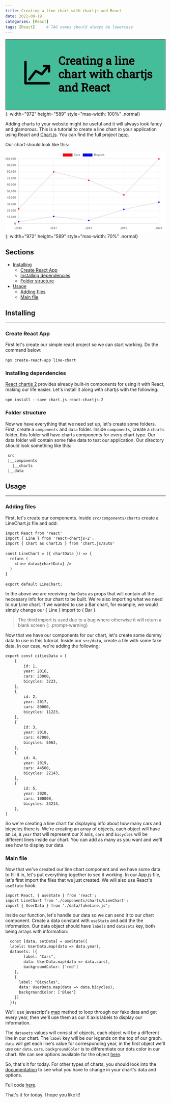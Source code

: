 ```yaml
---
title: Creating a line chart with chartjs and React
date: 2022-09-19 
categories: [React]
tags: [React]     # TAG names should always be lowercase
---
```


![Bg](/assets/posts/20220919/bg.png){: width="972" height="589" style="max-width: 100%" .normal}

Adding charts to your website might be useful and it will always look fancy and glamorous. This is a tutorial to create a line chart in your application using React and [Chart.js](https://www.chartjs.org/). You can find the full project [here](https://github.com/caickdias/blog-posts/tree/main/chartjs).

Our chart should look like this:

![Chart](/assets/posts/20220919/lineChart.png){: width="972" height="589" style="max-width: 70%" .normal}

## Sections

- [Installing](#installing)
    - [Create React App](#create-react-app)
    - [Installing dependencies](#installing-dependencies)
	- [Folder structure](#folder-structure)
- [Usage](#usage)
    - [Adding files](#adding-files)
    - [Main file](#main-file)


## Installing
---

### Create React App

First let's create our simple react project so we can start working. Do the command below:

`npx create-react-app line-chart`

### Installing dependencies

[React chartjs 2](https://react-chartjs-2.js.org/) provides already built-in components for using it with React, making our life easier. Let's install it along with chartjs with the following:

`npm install --save chart.js react-chartjs-2`

### Folder structure

Now we have everything that we need set up, let's create some folders. First, create a `components` and `data` folder. Inside `components`, create a `charts` folder, this folder will have charts components for every chart type. Our data folder will contain some fake data to test our application. Our directory should look something like this:

```
 src
 |__components
   |__charts
 |__data
 ```

## Usage
---

### Adding files

First, let's create our components. Inside `src/components/charts` create a LineChart.js file and add:

```
import React from 'react'
import { Line } from 'react-chartjs-2';
import { Chart as ChartJS } from 'chart.js/auto'

const LineChart = ({ chartData }) => {
  return (
    <Line data={chartData} />
  )
}

export default LineChart;
```

In the above we are receiving `charData` as props that will contain all the necessary info for our chart to be built. We're also importing what we need to our Line chart. If we wanted to use a Bar chart, for example, we would simply change our { Line } import to { Bar }.

> The third import is used due to a bug where otherwise it will return a blank screen
{: .prompt-warning}

Now that we have our components for our chart, let's create some dummy data to use in this tutorial. Inside our `src/data`, create a file with some fake data. In our case, we're adding the following:

```
export const citiesData = [
    {
        id: 1,
        year: 2016,
        cars: 23000,
        bicycles: 3223,
    },
    {
        id: 2,
        year: 2017,
        cars: 80000,
        bicycles: 11223,
    },
    {
        id: 3,
        year: 2018,
        cars: 67000,
        bicycles: 5063,
    },
    {
        id: 4,
        year: 2019,
        cars: 44500,
        bicycles: 22143,
    },
    {
        id: 5,
        year: 2020,
        cars: 100000,
        bicycles: 33213,
    },
]
```

So we're creating a line chart for displaying info about how many cars and bicycles there is. We're creating an array of objects, each object will have an `id`, a `year` that will represent our X axis, `cars` and `bicycles` will be different lines inside our chart. You can add as many as you want and we'll see how to display our data.

### Main file

Now that we've created our line chart component and we have some data to fill it in, let's put everything together to see it working. In our App.js file, let's first import the files that we just created. We will also use React's `useState` hook:

```
import React, { useState } from 'react';
import LineChart from './components/charts/LineChart';
import { UserData } from './data/fakeLine.js';
```

Inside our function, let's handle our data so we can send it to our chart component. Create a data constant with `useState` and add the the information. Our data object should have `labels` and `datasets` key, both being arrays with information:

```
  const [data, setData] = useState({
  labels: UserData.map(data => data.year),
  datasets: [{
        label: "Cars",
        data: UserData.map(data => data.cars),       
        backgroundColor: ['red']     
    },
    {
      label: "Bicycles",
      data: UserData.map(data => data.bicycles),       
      backgroundColor: ['Blue']     
    }]
  });
```

We'll use javascript's [map](https://developer.mozilla.org/en-US/docs/Web/JavaScript/Reference/Global_Objects/Map) method to loop through our fake data and get every year, then we'll use them as our X axis labels to display our information.

The `datasets` values will consist of objects, each object will be a different line in our chart. The `label` key will be our legends on the top of our graph. `data` will get each line's value for corresponding year, in the first object we'll use our `data.cars`. `backgroundColor` is to differentiate our dots color in our chart. We can see options available for the object [here](https://www.chartjs.org/docs/latest/charts/line.html).

So, that's it for today. For other types of charts, you should look into the [documentation](https://www.chartjs.org/docs/latest/charts/bar.html) to see what you have to change in your chart's data and options.

Full code [here](https://github.com/caickdias/blog-posts/tree/main/chartjs).

That's it for today. I hope you like it!
